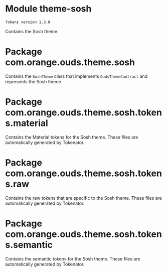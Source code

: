 # Module theme-sosh

```
Tokens version 1.3.0
```

Contains the Sosh theme.

# Package com.orange.ouds.theme.sosh

Contains the `SoshTheme` class that implements `OudsThemeContract` and represents the Sosh theme.

# Package com.orange.ouds.theme.sosh.tokens.material

Contains the Material tokens for the Sosh theme. These files are automatically generated by Tokenator.

# Package com.orange.ouds.theme.sosh.tokens.raw

Contains the raw tokens that are specific to the Sosh theme. These files are automatically generated by Tokenator.

# Package com.orange.ouds.theme.sosh.tokens.semantic

Contains the semantic tokens for the Sosh theme. These files are automatically generated by Tokenator.